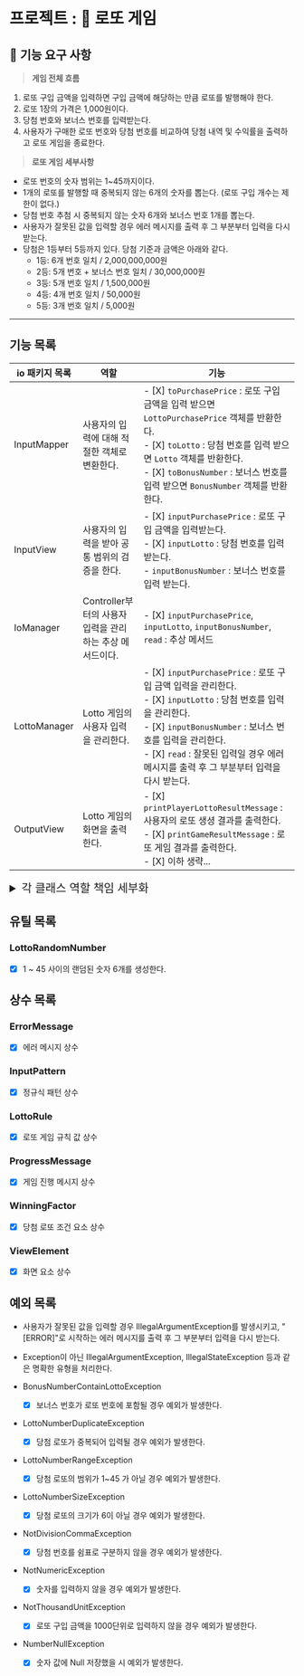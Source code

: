 # 프로젝트 : 🎲 로또 게임

## 🚀 기능 요구 사항

> **게임 전체 흐름**

1. 로또 구입 금액을 입력하면 구입 금액에 해당하는 만큼 로또를 발행해야 한다.
2. 로또 1장의 가격은 1,000원이다.
3. 당첨 번호와 보너스 번호를 입력받는다.
4. 사용자가 구매한 로또 번호와 당첨 번호를 비교하여 당첨 내역 및 수익률을 출력하고 로또 게임을 종료한다.

> **로또 게임 세부사항**

- 로또 번호의 숫자 범위는 1~45까지이다.
- 1개의 로또를 발행할 때 중복되지 않는 6개의 숫자를 뽑는다. (로또 구입 개수는 제한이 없다.)
- 당첨 번호 추첨 시 중복되지 않는 숫자 6개와 보너스 번호 1개를 뽑는다.
- 사용자가 잘못된 값을 입력할 경우 에러 메시지를 출력 후 그 부분부터 입력을 다시 받는다.
- 당첨은 1등부터 5등까지 있다. 당첨 기준과 금액은 아래와 같다.
    - 1등: 6개 번호 일치 / 2,000,000,000원
    - 2등: 5개 번호 + 보너스 번호 일치 / 30,000,000원
    - 3등: 5개 번호 일치 / 1,500,000원
    - 4등: 4개 번호 일치 / 50,000원
    - 5등: 3개 번호 일치 / 5,000원

<hr>

## 기능 목록

| io 패키지 목록    | 역할                                   | 기능                                                                                                                                                                                                       |
|--------------|--------------------------------------|----------------------------------------------------------------------------------------------------------------------------------------------------------------------------------------------------------|
| InputMapper  | 사용자의 입력에 대해 적절한 객체로 변환한다.            | - [X] `toPurchasePrice` : 로또 구입 금액을 입력 받으면 `LottoPurchasePrice` 객체를 반환한다.<br>- [X] `toLotto` :  당첨 번호를 입력 받으면 `Lotto` 객체를 반환한다.<br>- [X] `toBonusNumber` : 보너스 번호를 입력 받으면 `BonusNumber` 객체를 반환한다.        |
| InputView    | 사용자의 입력을 받아 공통 범위의 검증을 한다.           | - [X] `inputPurchasePrice` : 로또 구입 금액을 입력받는다. <br>- [X] `inputLotto` : 당첨 번호를 입력 받는다. <br>- `inputBonusNumber` : 보너스 번호를 입력 받는다.                                                                         |
| IoManager    | Controller부터의 사용자 입력을 관리하는 추상 메서드이다. | - [X] `inputPurchasePrice`, `inputLotto`, `inputBonusNumber`, `read` : 추상 메서드                                                                                                                            |
| LottoManager | Lotto 게임의 사용자 입력을 관리한다.              | - [X] `inputPurchasePrice` : 로또 구입 금액 입력을 관리한다. <br>- [X] `inputLotto` : 당첨 번호를 입력을 관리한다. <br>- [X] `inputBonusNumber` : 보너스 번호를 입력을 관리한다. <br>- [X] `read` : 잘못된 입력일 경우 에러 메시지를 출력 후 그 부분부터 입력을 다시 받는다. |
| OutputView   | Lotto 게임의 화면을 출력한다.                  | - [X] `printPlayerLottoResultMessage` : 사용자의 로또 생셩 결과를 출력한다. <br>- [X] `printGameResultMessage` : 로또 게임 결과를 출력한다. <br>- [X] 이하 생략...                                                                     |

<details>
	<summary style="font-size: 20px;">각 클래스 역할 책임 세부화</summary>
  	<div markdown="1"> 

### LottoController

- [x] 로또 게임을 시작한다.
    - [x] 로또를 구매한다.
    - [x] 당첨 로또를 입력한다.
    - [x] 당첨 통계 결과를 확인한다.

### BonusNumber

- [x] 보너스 번호를 저장한다.
    - [x] 당첨 로또 번호에 포함되어 있는지 검증한다.
    - [x] 로또 번호 범위(1~45)에 포함되어 있는지 검증한다.

### Lotto

- [x] 당첨 로또 번호를 저장한다.
    - [x] 로또 번호가 6개의 숫자인지 검증한다.
    - [x] 로또 번호 범위(1~45)에 포함되어 있는지 검증한다.
    - [x] 로또 번호를 중복하여 저장되는지 검증한다.

### LottoStatistics

- [x] 로또 당첨 내역에 따라 통계 계산한다.
    - [x] 총 당첨 금액을 계산한다.

### TotalRate

- [x] 수익률을 계산한다.

### Number

- [x] 로또의 번호를 저장한다.
    - [x] 번호가 NULL이라면 값을 가져올 수 없다.

### Numbers

- [x] 생성된 각 로또를 저장한다.
    - [x] 각 로또들은 오름차순으로 정렬한다.
    - [x] 당첨 로또 번호와 몇 개가 일치하는지 반환한다.
    - [x] 보너스 번호가 일치하는지 판별한다.

### PlayerLottoNumbers

- [x] 로또 구입 금액 만큼 생성된 로또들을 저장한다.
    - [x] 로또 구입 가격을 반환한다.

### PurchasePrice

- [x] 로또 구입 금액을 저장한다.
    - [x] 로또 구입 금액은 1000원 단위어야 한다.
    - [x] 로또 구입 개수를 반환한다.

### WinningLotto

- [x] 당첨 로또 + 보너스 번호로 구성된다.
    - [x] 당첨 로또를 반환한다.
    - [x] 보너스 번호를 반환한다.

### PlayerLottosFormatter

- [x] 생성된 로또들을 출력 형태에 맞게 전달해준다.

### GameResultFormatter

- [x] 로또 통계 내역을 출력 형태에 맞게 전달해준다.

### LottoFactory

- [x] 로또 게임 객체들의 의존성을 주입시켜준다.
    - [x] 싱글톤 패턴으로 LottoFactory 객체를 생성한다.

### LottoIoManager

- [x] 로또 구입 금액 입력 요청을 관리한다.
    - [x] 당첨 로또 번호 입력 요청을 관리한다.
    - [x] 보너스 번호 입력 요청을 관리한다.
    - [x] 사용자가 잘못된 값을 입력할 경우 그 부분부터 다시 입력한다.

### InputMapper

- [x] 로또 구입 금액을 입력 받으면 LottoPurchasePrice 객체를 반환한다.
    - [x] 당첨 번호를 입력 받으면 Lotto 객체를 반환한다.
    - [x] 보너스 번호를 입력 받으면 BonusNumber 객체를 반환한다.

### InputView

- [x] 로또 구입 금액을 입력한다.
    - [x] 구입 금액은 1,000원 단위다.
    - [x] 당첨 번호를 입력한다.
        - [x] 번호는 쉼표(,)를 기준으로 구분한다.
    - [x] 보너스 번호를 입력한다.
        - [x] 당첨 번호에 포함되지 않고 1 ~ 45 사이의 숫자이다.

### IoManager

- [x] 로또 게임 서비스 입력 메서드 추상화

### OutputView

- [x] 구입한 로또들을 형식에 맞게 출력한다.
    - [x] 싱글톤 패턴으로 적용

### InputValidator

- [x] 숫자를 입력했는지 검증한다.
    - [x] 쉼표를 기준으로 입력하였는지 검증한다.

        </div>

</details>

## 유틸 목록

### LottoRandomNumber

- [x] 1 ~ 45 사이의 랜덤된 숫자 6개를 생성한다.

## 상수 목록

### ErrorMessage

- [x] 에러 메시지 상수

### InputPattern

- [x] 정규식 패턴 상수

### LottoRule

- [x] 로또 게임 규칙 값 상수

### ProgressMessage

- [x] 게임 진행 메시지 상수

### WinningFactor

- [x] 당첨 로또 조건 요소 상수

### ViewElement

- [x] 화면 요소 상수

## 예외 목록

- 사용자가 잘못된 값을 입력할 경우 IllegalArgumentException를 발생시키고, "[ERROR]"로 시작하는 에러 메시지를 출력 후 그 부분부터 입력을 다시 받는다.
- Exception이 아닌 IllegalArgumentException, IllegalStateException 등과 같은 명확한 유형을 처리한다.

- BonusNumberContainLottoException
    - [x] 보너스 번호가 로또 번호에 포함될 경우 예외가 발생한다.
- LottoNumberDuplicateException
    - [x] 당첨 로또가 중복되어 입력될 경우 예외가 발생한다.
- LottoNumberRangeException
    - [x] 당첨 로또의 범위가 1~45 가 아닐 경우 예외가 발생한다.
- LottoNumberSizeException
    - [x] 당첨 로또의 크기가 6이 아닐 경우 예외가 발생한다.
- NotDivisionCommaException
    - [x] 당첨 번호를 쉼표로 구분하지 않을 경우 예외가 발생한다.
- NotNumericException
    - [x] 숫자를 입력하지 않을 경우 예외가 발생한다.
- NotThousandUnitException
    - [x] 로또 구입 금액을 1000단위로 입력하지 않을 경우 예외가 발생한다.
- NumberNullException
    - [x] 숫자 값에 Null 저장했을 시 예외가 발생한다.